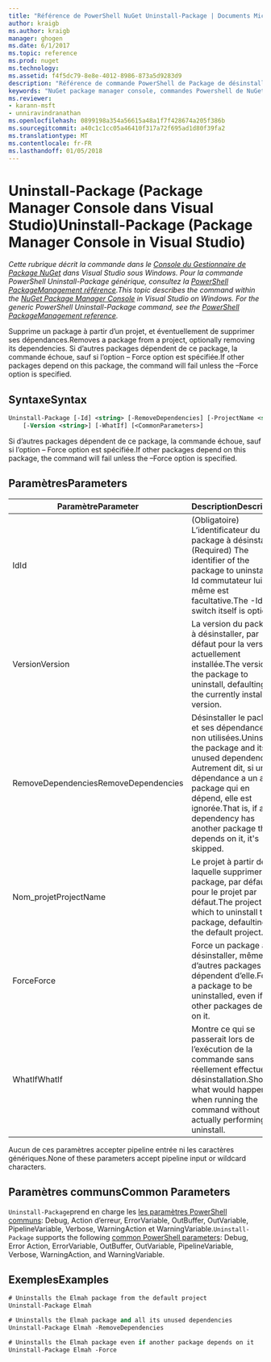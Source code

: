```yaml
---
title: "Référence de PowerShell NuGet Uninstall-Package | Documents Microsoft"
author: kraigb
ms.author: kraigb
manager: ghogen
ms.date: 6/1/2017
ms.topic: reference
ms.prod: nuget
ms.technology: 
ms.assetid: f4f5dc79-8e8e-4012-8986-873a5d9283d9
description: "Référence de commande PowerShell de Package de désinstallation de la Console du Gestionnaire de Package NuGet dans Visual Studio."
keywords: "NuGet package manager console, commandes Powershell de NuGet, référence NuGet Powershell, Package de désinstallation"
ms.reviewer:
- karann-msft
- unniravindranathan
ms.openlocfilehash: 0899198a354a56615a48a1f7f428674a205f386b
ms.sourcegitcommit: a40c1c1cc05a46410f317a72f695ad1d80f39fa2
ms.translationtype: MT
ms.contentlocale: fr-FR
ms.lasthandoff: 01/05/2018
---
```

# <a name="uninstall-package-package-manager-console-in-visual-studio"></a><span data-ttu-id="96ef6-104">Uninstall-Package (Package Manager Console dans Visual Studio)</span><span class="sxs-lookup"><span data-stu-id="96ef6-104">Uninstall-Package (Package Manager Console in Visual Studio)</span></span>

<span data-ttu-id="96ef6-105">*Cette rubrique décrit la commande dans le [Console du Gestionnaire de Package NuGet](Package-Manager-Console.md) dans Visual Studio sous Windows. Pour la commande PowerShell Uninstall-Package générique, consultez la [PowerShell PackageManagement référence](/powershell/module/packagemanagement/?view=powershell-6).*</span><span class="sxs-lookup"><span data-stu-id="96ef6-105">*This topic describes the command within the [NuGet Package Manager Console](Package-Manager-Console.md) in Visual Studio on Windows. For the generic PowerShell Uninstall-Package command, see the [PowerShell PackageManagement reference](/powershell/module/packagemanagement/?view=powershell-6).*</span></span>

<span data-ttu-id="96ef6-106">Supprime un package à partir d’un projet, et éventuellement de supprimer ses dépendances.</span><span class="sxs-lookup"><span data-stu-id="96ef6-106">Removes a package from a project, optionally removing its dependencies.</span></span> <span data-ttu-id="96ef6-107">Si d’autres packages dépendent de ce package, la commande échoue, sauf si l’option – Force option est spécifiée.</span><span class="sxs-lookup"><span data-stu-id="96ef6-107">If other packages depend on this package, the command will fail unless the –Force option is specified.</span></span>

## <a name="syntax"></a><span data-ttu-id="96ef6-108">Syntaxe</span><span class="sxs-lookup"><span data-stu-id="96ef6-108">Syntax</span></span>

```ps
Uninstall-Package [-Id] <string> [-RemoveDependencies] [-ProjectName <string>] [-Force]
    [-Version <string>] [-WhatIf] [<CommonParameters>]
```

<span data-ttu-id="96ef6-109">Si d’autres packages dépendent de ce package, la commande échoue, sauf si l’option – Force option est spécifiée.</span><span class="sxs-lookup"><span data-stu-id="96ef6-109">If other packages depend on this package, the command will fail unless the –Force option is specified.</span></span>

## <a name="parameters"></a><span data-ttu-id="96ef6-110">Paramètres</span><span class="sxs-lookup"><span data-stu-id="96ef6-110">Parameters</span></span>

| <span data-ttu-id="96ef6-111">Paramètre</span><span class="sxs-lookup"><span data-stu-id="96ef6-111">Parameter</span></span> | <span data-ttu-id="96ef6-112">Description</span><span class="sxs-lookup"><span data-stu-id="96ef6-112">Description</span></span> |
| --- | --- |
| <span data-ttu-id="96ef6-113">Id</span><span class="sxs-lookup"><span data-stu-id="96ef6-113">Id</span></span> | <span data-ttu-id="96ef6-114">(Obligatoire) L’identificateur du package à désinstaller.</span><span class="sxs-lookup"><span data-stu-id="96ef6-114">(Required) The identifier of the package to uninstall.</span></span> <span data-ttu-id="96ef6-115">-Id commutateur lui-même est facultative.</span><span class="sxs-lookup"><span data-stu-id="96ef6-115">The -Id switch itself is optional.</span></span> |
| <span data-ttu-id="96ef6-116">Version</span><span class="sxs-lookup"><span data-stu-id="96ef6-116">Version</span></span> | <span data-ttu-id="96ef6-117">La version du package à désinstaller, par défaut pour la version actuellement installée.</span><span class="sxs-lookup"><span data-stu-id="96ef6-117">The version of the package to uninstall, defaulting to the currently installed version.</span></span> |
| <span data-ttu-id="96ef6-118">RemoveDependencies</span><span class="sxs-lookup"><span data-stu-id="96ef6-118">RemoveDependencies</span></span> | <span data-ttu-id="96ef6-119">Désinstaller le package et ses dépendances non utilisées.</span><span class="sxs-lookup"><span data-stu-id="96ef6-119">Uninstall the package and its unused dependencies.</span></span> <span data-ttu-id="96ef6-120">Autrement dit, si une dépendance a un autre package qui en dépend, elle est ignorée.</span><span class="sxs-lookup"><span data-stu-id="96ef6-120">That is, if any dependency has another package that depends on it, it's skipped.</span></span> |
| <span data-ttu-id="96ef6-121">Nom_projet</span><span class="sxs-lookup"><span data-stu-id="96ef6-121">ProjectName</span></span> | <span data-ttu-id="96ef6-122">Le projet à partir de laquelle supprimer le package, par défaut pour le projet par défaut.</span><span class="sxs-lookup"><span data-stu-id="96ef6-122">The project from which to uninstall the package, defaulting to the default project.</span></span> |
| <span data-ttu-id="96ef6-123">Force</span><span class="sxs-lookup"><span data-stu-id="96ef6-123">Force</span></span> | <span data-ttu-id="96ef6-124">Force un package à désinstaller, même si d’autres packages dépendent d’elle.</span><span class="sxs-lookup"><span data-stu-id="96ef6-124">Forces a package to be uninstalled, even if other packages depend on it.</span></span> |
| <span data-ttu-id="96ef6-125">WhatIf</span><span class="sxs-lookup"><span data-stu-id="96ef6-125">WhatIf</span></span> | <span data-ttu-id="96ef6-126">Montre ce qui se passerait lors de l’exécution de la commande sans réellement effectuer la désinstallation.</span><span class="sxs-lookup"><span data-stu-id="96ef6-126">Shows what would happen when running the command without actually performing the uninstall.</span></span> |

<span data-ttu-id="96ef6-127">Aucun de ces paramètres accepter pipeline entrée ni les caractères génériques.</span><span class="sxs-lookup"><span data-stu-id="96ef6-127">None of these parameters accept pipeline input or wildcard characters.</span></span>

## <a name="common-parameters"></a><span data-ttu-id="96ef6-128">Paramètres communs</span><span class="sxs-lookup"><span data-stu-id="96ef6-128">Common Parameters</span></span>

<span data-ttu-id="96ef6-129">`Uninstall-Package`prend en charge les [les paramètres PowerShell communs](http://go.microsoft.com/fwlink/?LinkID=113216): Debug, Action d’erreur, ErrorVariable, OutBuffer, OutVariable, PipelineVariable, Verbose, WarningAction et WarningVariable.</span><span class="sxs-lookup"><span data-stu-id="96ef6-129">`Uninstall-Package` supports the following [common PowerShell parameters](http://go.microsoft.com/fwlink/?LinkID=113216): Debug, Error Action, ErrorVariable, OutBuffer, OutVariable, PipelineVariable, Verbose, WarningAction, and WarningVariable.</span></span>

## <a name="examples"></a><span data-ttu-id="96ef6-130">Exemples</span><span class="sxs-lookup"><span data-stu-id="96ef6-130">Examples</span></span>

```ps
# Uninstalls the Elmah package from the default project
Uninstall-Package Elmah

# Uninstalls the Elmah package and all its unused dependencies
Uninstall-Package Elmah -RemoveDependencies 

# Uninstalls the Elmah package even if another package depends on it
Uninstall-Package Elmah -Force
```
